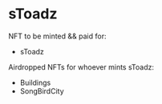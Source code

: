 # sToadz

NFT to be minted && paid for:

- sToadz

Airdropped NFTs for whoever mints sToadz:

- Buildings
- SongBirdCity
